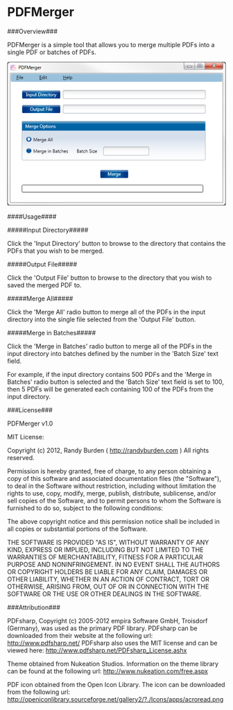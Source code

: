 PDFMerger
=========

###Overview###

PDFMerger is a simple tool that allows you to merge multiple PDFs into a single PDF or batches of PDFs.

![Screenshot](https://github.com/randyburden/PDFMerger/raw/master/assets/screenshot.png)

####Usage####

#####Input Directory#####

Click the 'Input Directory' button to browse to the directory that contains the PDFs that you wish to be merged.

#####Output File#####

Click the 'Output File' button to browse to the directory that you wish to saved the merged PDF to.

#####Merge All#####

Click the 'Merge All' radio button to merge all of the PDFs in the input directory into the single file selected from the 'Output File' button.

#####Merge in Batches#####

Click the 'Merge in Batches' radio button to merge all of the PDFs in the input directory into batches defined by the number in the 'Batch Size' text field. 

For example, if the input directory contains 500 PDFs and the 'Merge in Batches' radio button is selected and the 'Batch Size' text field is set to 100, then 5 PDFs will be generated each containing 100 of the PDFs from the input directory.

###License###

PDFMerger v1.0

MIT License:
   
Copyright (c) 2012, Randy Burden ( http://randyburden.com )
All rights reserved.

Permission is hereby granted, free of charge, to any person obtaining a copy of this software and 
associated documentation files (the "Software"), to deal in the Software without restriction, including 
without limitation the rights to use, copy, modify, merge, publish, distribute, sublicense, and/or sell 
copies of the Software, and to permit persons to whom the Software is furnished to do so, subject to the 
following conditions:

The above copyright notice and this permission notice shall be included in all copies or substantial 
portions of the Software.

THE SOFTWARE IS PROVIDED "AS IS", WITHOUT WARRANTY OF ANY KIND, EXPRESS OR IMPLIED, INCLUDING BUT NOT 
LIMITED TO THE WARRANTIES OF MERCHANTABILITY, FITNESS FOR A PARTICULAR PURPOSE AND NONINFRINGEMENT. IN 
NO EVENT SHALL THE AUTHORS OR COPYRIGHT HOLDERS BE LIABLE FOR ANY CLAIM, DAMAGES OR OTHER LIABILITY, 
WHETHER IN AN ACTION OF CONTRACT, TORT OR OTHERWISE, ARISING FROM, OUT OF OR IN CONNECTION WITH THE 
SOFTWARE OR THE USE OR OTHER DEALINGS IN THE SOFTWARE. 

###Attribution###

PDFsharp, Copyright (c) 2005-2012 empira Software GmbH, Troisdorf (Germany), was used as the primary PDF library. PDFsharp can be downloaded from their website at the following url: http://www.pdfsharp.net/ 
PDFsharp also uses the MIT license and can be viewed here: http://www.pdfsharp.net/PDFsharp_License.ashx 

Theme obtained from Nukeation Studios. Information on the theme library can be found at the following url: http://www.nukeation.com/free.aspx

PDF icon obtained from the Open Icon Library. The icon can be downloaded from the following url: http://openiconlibrary.sourceforge.net/gallery2/?./Icons/apps/acroread.png 
